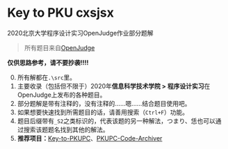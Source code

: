 # Key to PKU cxsjsx

2020北京大学程序设计实习OpenJudge作业部分题解

> 所有题目来自[OpenJudge](http://cxsjsx.openjudge.cn/)

**仅供思路参考，请不要抄袭!!!!**

0. 所有解都在`.\src`里。
1. 主要收录（包括但不限于）2020年**信息科学技术学院 > 程序设计实习**在OpenJudge上发布的各种题目。
2. 部分题解是带有注释的，没有注释的……嗯……结合题目使用吧。
3. 如果想要快速找到所需题目的话，请善用搜索（`Ctrl+F`）功能。
4. 题目后缀带有`_S2`之类标识的，代表该题的另一种解法，つまり、恁也可以通过搜索该题题名找到其他的解法。
5. **推荐项目：**[Key-to-PKUPC](https://github.com/wr786/Key-to-PKUPC)、[PKUPC-Code-Archiver](https://github.com/wr786/PKUPC-Code-Archiver)
